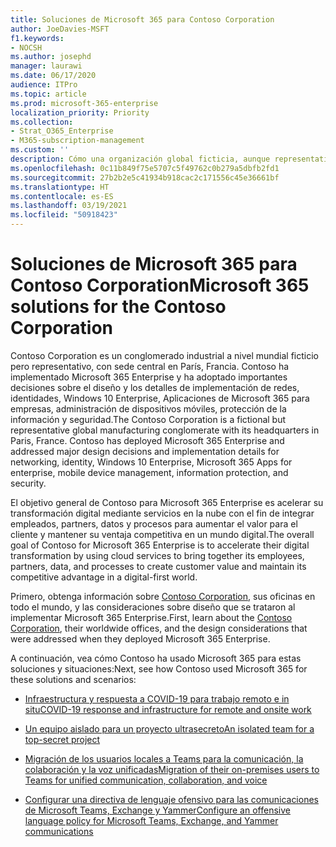 ```yaml
---
title: Soluciones de Microsoft 365 para Contoso Corporation
author: JoeDavies-MSFT
f1.keywords:
- NOCSH
ms.author: josephd
manager: laurawi
ms.date: 06/17/2020
audience: ITPro
ms.topic: article
ms.prod: microsoft-365-enterprise
localization_priority: Priority
ms.collection:
- Strat_O365_Enterprise
- M365-subscription-management
ms.custom: ''
description: Cómo una organización global ficticia, aunque representativa, ha implementado soluciones de Microsoft 365.
ms.openlocfilehash: 0c11b849f75e5707c5f49762c0b279a5dbfb2fd1
ms.sourcegitcommit: 27b2b2e5c41934b918cac2c171556c45e36661bf
ms.translationtype: HT
ms.contentlocale: es-ES
ms.lasthandoff: 03/19/2021
ms.locfileid: "50918423"
---
```

# <a name="microsoft-365-solutions-for-the-contoso-corporation"></a><span data-ttu-id="11623-103">Soluciones de Microsoft 365 para Contoso Corporation</span><span class="sxs-lookup"><span data-stu-id="11623-103">Microsoft 365 solutions for the Contoso Corporation</span></span>

<span data-ttu-id="11623-p101">Contoso Corporation es un conglomerado industrial a nivel mundial ficticio pero representativo, con sede central en París, Francia. Contoso ha implementado Microsoft 365 Enterprise y ha adoptado importantes decisiones sobre el diseño y los detalles de implementación de redes, identidades, Windows 10 Enterprise, Aplicaciones de Microsoft 365 para empresas, administración de dispositivos móviles, protección de la información y seguridad.</span><span class="sxs-lookup"><span data-stu-id="11623-p101">The Contoso Corporation is a fictional but representative global manufacturing conglomerate with its headquarters in Paris, France. Contoso has deployed Microsoft 365 Enterprise and addressed major design decisions and implementation details for networking, identity, Windows 10 Enterprise, Microsoft 365 Apps for enterprise, mobile device management, information protection, and security.</span></span> 

<span data-ttu-id="11623-106">El objetivo general de Contoso para Microsoft 365 Enterprise es acelerar su transformación digital mediante servicios en la nube con el fin de integrar empleados, partners, datos y procesos para aumentar el valor para el cliente y mantener su ventaja competitiva en un mundo digital.</span><span class="sxs-lookup"><span data-stu-id="11623-106">The overall goal of Contoso for Microsoft 365 Enterprise is to accelerate their digital transformation by using cloud services to bring together its employees, partners, data, and processes to create customer value and maintain its competitive advantage in a digital-first world.</span></span>

<span data-ttu-id="11623-107">Primero, obtenga información sobre [Contoso Corporation](../enterprise/contoso-overview.md), sus oficinas en todo el mundo, y las consideraciones sobre diseño que se trataron al implementar Microsoft 365 Enterprise.</span><span class="sxs-lookup"><span data-stu-id="11623-107">First, learn about the [Contoso Corporation](../enterprise/contoso-overview.md), their worldwide offices, and the design considerations that were addressed when they deployed Microsoft 365 Enterprise.</span></span>

<span data-ttu-id="11623-108">A continuación, vea cómo Contoso ha usado Microsoft 365 para estas soluciones y situaciones:</span><span class="sxs-lookup"><span data-stu-id="11623-108">Next, see how Contoso used Microsoft 365 for these solutions and scenarios:</span></span>

- [<span data-ttu-id="11623-109">Infraestructura y respuesta a COVID-19 para trabajo remoto e in situ</span><span class="sxs-lookup"><span data-stu-id="11623-109">COVID-19 response and infrastructure for remote and onsite work</span></span>](contoso-remote-onsite-work.md)

- [<span data-ttu-id="11623-110">Un equipo aislado para un proyecto ultrasecreto</span><span class="sxs-lookup"><span data-stu-id="11623-110">An isolated team for a top-secret project</span></span>](contoso-team-for-top-secret-project.md)

- [<span data-ttu-id="11623-111">Migración de los usuarios locales a Teams para la comunicación, la colaboración y la voz unificadas</span><span class="sxs-lookup"><span data-stu-id="11623-111">Migration of their on-premises users to Teams for unified communication, collaboration, and voice</span></span>](/MicrosoftTeams/voice-case-study-overview)

- [<span data-ttu-id="11623-112">Configurar una directiva de lenguaje ofensivo para las comunicaciones de Microsoft Teams, Exchange y Yammer</span><span class="sxs-lookup"><span data-stu-id="11623-112">Configure an offensive language policy for Microsoft Teams, Exchange, and Yammer communications</span></span>](../compliance/communication-compliance-case-study.md)
